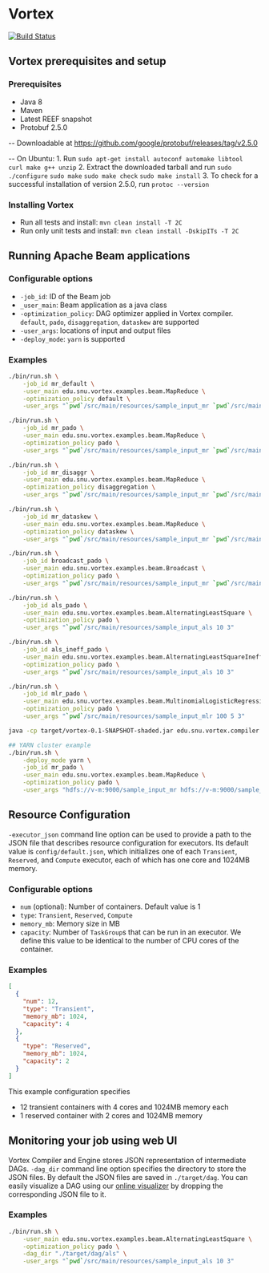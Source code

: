 # Vortex 
[![Build Status](https://cmsbuild.snu.ac.kr/buildStatus/icon?job=Vortex-master)](https://cmsbuild.snu.ac.kr/job/Vortex-master/)

## Vortex prerequisites and setup

### Prerequisites
* Java 8
* Maven
* Latest REEF snapshot
* Protobuf 2.5.0

-- Downloadable at https://github.com/google/protobuf/releases/tag/v2.5.0

-- On Ubuntu:
    1. Run `sudo apt-get install autoconf automake libtool curl make g++ unzip`
    2. Extract the downloaded tarball and run
        `sudo ./configure`
        `sudo make`
        `sudo make check`
        `sudo make install`
    3. To check for a successful installation of version 2.5.0, run `protoc --version`

### Installing Vortex
* Run all tests and install: `mvn clean install -T 2C`
* Run only unit tests and install: `mvn clean install -DskipITs -T 2C`

## Running Apache Beam applications
### Configurable options
* `-job_id`: ID of the Beam job
* `_user_main`: Beam application as a java class
* `-optimization_policy`: DAG optimizer applied in Vortex compiler. `default`, `pado`, `disaggregation`, `dataskew` are supported
* `-user_args`: locations of input and output files
* `-deploy_mode`:  `yarn` is supported

### Examples
```bash
./bin/run.sh \
    -job_id mr_default \
    -user_main edu.snu.vortex.examples.beam.MapReduce \
    -optimization_policy default \
    -user_args "`pwd`/src/main/resources/sample_input_mr `pwd`/src/main/resources/sample_output"

./bin/run.sh \
    -job_id mr_pado \
    -user_main edu.snu.vortex.examples.beam.MapReduce \
    -optimization_policy pado \
    -user_args "`pwd`/src/main/resources/sample_input_mr `pwd`/src/main/resources/sample_output"

./bin/run.sh \
    -job_id mr_disaggr \
    -user_main edu.snu.vortex.examples.beam.MapReduce \
    -optimization_policy disaggregation \
    -user_args "`pwd`/src/main/resources/sample_input_mr `pwd`/src/main/resources/sample_output"

./bin/run.sh \
    -job_id mr_dataskew \
    -user_main edu.snu.vortex.examples.beam.MapReduce \
    -optimization_policy dataskew \
    -user_args "`pwd`/src/main/resources/sample_input_mr `pwd`/src/main/resources/sample_output"

./bin/run.sh \
    -job_id broadcast_pado \
    -user_main edu.snu.vortex.examples.beam.Broadcast \
    -optimization_policy pado \
    -user_args "`pwd`/src/main/resources/sample_input_mr `pwd`/src/main/resources/sample_output"

./bin/run.sh \
    -job_id als_pado \
    -user_main edu.snu.vortex.examples.beam.AlternatingLeastSquare \
    -optimization_policy pado \
    -user_args "`pwd`/src/main/resources/sample_input_als 10 3"

./bin/run.sh \
    -job_id als_ineff_pado \
    -user_main edu.snu.vortex.examples.beam.AlternatingLeastSquareInefficient \
    -optimization_policy pado \
    -user_args "`pwd`/src/main/resources/sample_input_als 10 3"

./bin/run.sh \
    -job_id mlr_pado \
    -user_main edu.snu.vortex.examples.beam.MultinomialLogisticRegression\
    -optimization_policy pado \
    -user_args "`pwd`/src/main/resources/sample_input_mlr 100 5 3"

java -cp target/vortex-0.1-SNAPSHOT-shaded.jar edu.snu.vortex.compiler.optimizer.examples.MapReduce

## YARN cluster example
./bin/run.sh \
    -deploy_mode yarn \
    -job_id mr_pado \
    -user_main edu.snu.vortex.examples.beam.MapReduce \
    -optimization_policy pado \
    -user_args "hdfs://v-m:9000/sample_input_mr hdfs://v-m:9000/sample_output_mr"
```

## Resource Configuration
`-executor_json` command line option can be used to provide a path to the JSON file that describes resource configuration for executors. Its default value is `config/default.json`, which initializes one of each `Transient`, `Reserved`, and `Compute` executor, each of which has one core and 1024MB memory.

### Configurable options
* `num` (optional): Number of containers. Default value is 1
* `type`: `Transient`, `Reserved`, `Compute`
* `memory_mb`: Memory size in MB
* `capacity`: Number of `TaskGroup`s that can be run in an executor. We define this value to be identical to the number of CPU cores of the container.

### Examples
```json
[
  {
    "num": 12,
    "type": "Transient",
    "memory_mb": 1024,
    "capacity": 4
  },
  {
    "type": "Reserved",
    "memory_mb": 1024,
    "capacity": 2
  }
]
```

This example configuration specifies
* 12 transient containers with 4 cores and 1024MB memory each
* 1 reserved container with 2 cores and 1024MB memory

## Monitoring your job using web UI
Vortex Compiler and Engine stores JSON representation of intermediate DAGs.
`-dag_dir` command line option specifies the directory to store the JSON files. By default the JSON files are saved in `./target/dag`.
You can easily visualize a DAG using our [online visualizer](https://service.jangho.kr/vortex-dag/) by dropping the corresponding JSON file to it.

### Examples
```bash
./bin/run.sh \
    -user_main edu.snu.vortex.examples.beam.AlternatingLeastSquare \
    -optimization_policy pado \
    -dag_dir "./target/dag/als" \
    -user_args "`pwd`/src/main/resources/sample_input_als 10 3"
```




